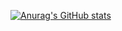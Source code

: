 [![Anurag's GitHub stats](https://github-readme-stats.vercel.app/api?username=gabrielnogueiralt&count_private=true&theme=vue)](https://github.com/anuraghazra/github-readme-stats)
